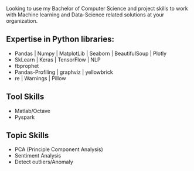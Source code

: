 Looking to use my Bachelor of Computer Science and project skills to work with Machine learning and Data-Science related solutions at your organization.

## Expertise in Python libraries:
- Pandas | Numpy | MatplotLib | Seaborn | BeautifulSoup | Plotly
- SkLearn | Keras | TensorFlow | NLP
- fbprophet
- Pandas-Profiling | graphviz | yellowbrick
- re | Warnings | Pillow

## Tool Skills
- Matlab/Octave
- Pyspark

## Topic Skills
- PCA (Principle Component Analysis)
- Sentiment Analysis
- Detect outliers/Anomaly

